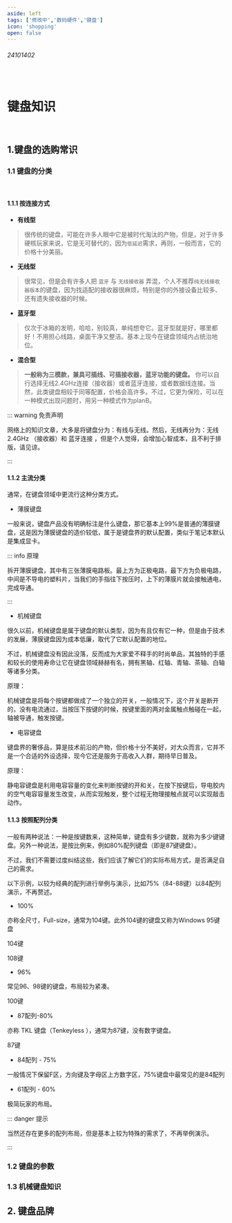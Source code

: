 ```yaml
---
aside: left
tags: ['修改中','数码硬件','键盘']
icon: 'shopping'
open: false
---
```

 
###### 24101402

<br/>

# 键盘知识


<br/>

<zo-iframe src='https://kdocs.cn/l/cfdE884aPbQa' />


## 1.键盘的选购常识

### 1.1 键盘的分类

<br/>

#### 1.1.1 按连接方式

- **有线型**

> 很传统的键盘，可能在许多人眼中它是被时代淘汰的产物，但是，对于许多硬核玩家来说，它是无可替代的，因为`低延迟`需求，再则，一般而言，它的价格十分美丽。

- **无线型**

> 很常见，但是会有许多人把 `蓝牙` 与 `无线接收器` 弄混，个人不推荐`纯无线接收器版本`的键盘，因为找适配的接收器很麻烦，特别是你的外接设备比较多、还有遗失接收器的时候。

-  **蓝牙型**

> 仅次于冰箱的发明，哈哈，别较真，单纯想夸它。蓝牙型就是好，哪里都好！不用担心线路，桌面干净又整洁。基本上现今在键盘领域内占统治地位。

- **混合型**

> **一般称为三模款，兼具可插线、可插接收器，蓝牙功能的键盘。** 你可以自行选择无线2.4GHz连接（接收器）或者蓝牙连接，或者数据线连接。当然，此类键盘相较于同等配置，价格会高许多。不过，它更为保险，可以在一种模式出现问题时，用另一种模式作为planB。

::: warning 免责声明

网络上的知识文章，大多是将键盘分为：有线与无线。然后，无线再分为：无线2.4GHz （接收器）和 蓝牙连接 ，但是个人觉得，会增加心智成本，且不利于排版，请见谅。

::: 

#### 1.1.2 主流分类

通常，在键盘领域中更流行这种分类方式。

- 薄膜键盘

一般来说，键盘产品没有明确标注是什么键盘，那它基本上99%是普通的薄膜键盘，这是因为薄膜键盘的造价较低，属于是键盘界的默认配置，类似于笔记本默认是集成显卡。


::: info 原理

拆开薄膜键盘，其中有三张薄膜电路板。最上方为正极电路，最下方为负极电路，中间是不导电的塑料片，当我们的手指往下按压时，上下的薄膜片就会接触通电，完成导通。

:::

- 机械键盘

很久以前，机械键盘是属于键盘的默认类型，因为有且仅有它一种，但是由于技术的发展，薄膜键盘因为成本低廉，取代了它默认配置的地位。

不过，机械键盘没有因此没落，反而成为大家爱不释手的时尚单品，其独特的手感和较长的使用寿命让它在键盘领域赫赫有名，拥有黑轴、红轴、青轴、茶轴、白轴等诸多分类。

原理：

机械键盘是将每个按键都做成了一个独立的开关，一般情况下，这个开关是断开的，没有电流通过，当按压下按键的时候，按键里面的两对金属触点触碰在一起，轴被导通，触发按键。

- 电容键盘

键盘界的奢侈品，算是技术前沿的产物，但价格十分不美好，对大众而言，它并不是一个合适的外设选择，现今它还是服务于高收入人群，期待早日普及。

原理：

静电容键盘是利用电容容量的变化来判断按键的开和关，在按下按键后，导电胶内的空气电容容量发生改变，从而实现触发，整个过程无物理接触点就可以实现敲击动作。

#### 1.1.3 按照配列分类

一般有两种说法：一种是按键数来，这种简单，键盘有多少键数，就称为多少键键盘。另外一种说法，是按比例来，例如80%配列键盘（即是87键键盘）。

不过，我们不需要过度纠结这些，我们应该了解它们的实际布局方式，是否满足自己的需求。

以下示例，以较为经典的配列进行举例与演示，比如75%（84-88键）以84配列演示，不再赘述。

- 100%

亦称全尺寸，Full-size，通常为104键。此外104键的键盘又称为Windows 95键盘



104键

108键

- 96%

常见96、98键的键盘，布局较为紧凑。



100键





- 87配列-80%

亦称 TKL 键盘（Tenkeyless ），通常为87键，没有数字键盘。



87键

- 84配列 - 75%

一般情况下保留F区，方向键及字母区上方数字区，75%键盘中最常见的是84配列





- 61配列 - 60%

极简玩家的布局。


::: danger 提示

当然还存在更多的配列布局，但是基本上较为特殊的需求了，不再举例演示。

:::

### 1.2 键盘的参数


### 1.3 机械键盘知识

## 2. 键盘品牌

### 
















